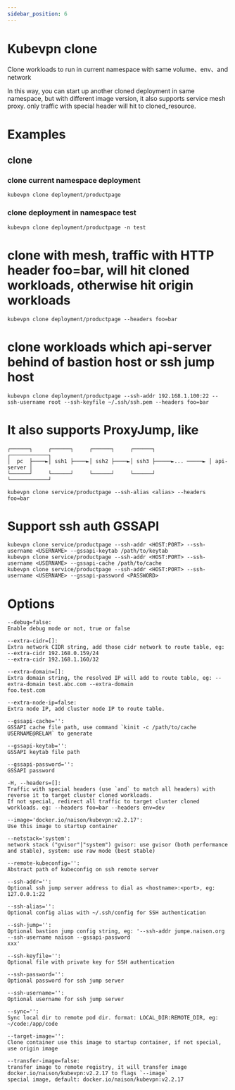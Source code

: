 ```yaml
---
sidebar_position: 6
---
```


# Kubevpn clone

Clone workloads to run in current namespace with same volume、env、and network

In this way, you can start up another cloned deployment in same namespace, but with different image version, it also
supports service mesh proxy. only traffic with special header will hit to cloned_resource.

# Examples

## clone

### clone current namespace deployment

```shell
kubevpn clone deployment/productpage
```

### clone deployment in namespace test

```shell
kubevpn clone deployment/productpage -n test
```

# clone with mesh, traffic with HTTP header foo=bar, will hit cloned workloads, otherwise hit origin workloads

```shell
kubevpn clone deployment/productpage --headers foo=bar
```

# clone workloads which api-server behind of bastion host or ssh jump host

```shell
kubevpn clone deployment/productpage --ssh-addr 192.168.1.100:22 --ssh-username root --ssh-keyfile ~/.ssh/ssh.pem --headers foo=bar
```

# It also supports ProxyJump, like

```text
┌──────┐     ┌──────┐     ┌──────┐     ┌──────┐                 ┌────────────┐
│  pc  ├────►│ ssh1 ├────►│ ssh2 ├────►│ ssh3 ├─────►... ─────► │ api-server │
└──────┘     └──────┘     └──────┘     └──────┘                 └────────────┘
```

```shell
kubevpn clone service/productpage --ssh-alias <alias> --headers foo=bar
```

# Support ssh auth GSSAPI

```shell
kubevpn clone service/productpage --ssh-addr <HOST:PORT> --ssh-username <USERNAME> --gssapi-keytab /path/to/keytab
kubevpn clone service/productpage --ssh-addr <HOST:PORT> --ssh-username <USERNAME> --gssapi-cache /path/to/cache
kubevpn clone service/productpage --ssh-addr <HOST:PORT> --ssh-username <USERNAME> --gssapi-password <PASSWORD>
```

# Options

```text
--debug=false:
Enable debug mode or not, true or false

--extra-cidr=[]:
Extra network CIDR string, add those cidr network to route table, eg: --extra-cidr 192.168.0.159/24
--extra-cidr 192.168.1.160/32

--extra-domain=[]:
Extra domain string, the resolved IP will add to route table, eg: --extra-domain test.abc.com --extra-domain
foo.test.com

--extra-node-ip=false:
Extra node IP, add cluster node IP to route table.

--gssapi-cache='':
GSSAPI cache file path, use command `kinit -c /path/to/cache USERNAME@RELAM` to generate

--gssapi-keytab='':
GSSAPI keytab file path

--gssapi-password='':
GSSAPI password

-H, --headers=[]:
Traffic with special headers (use `and` to match all headers) with reverse it to target cluster cloned workloads.
If not special, redirect all traffic to target cluster cloned workloads. eg: --headers foo=bar --headers env=dev

--image='docker.io/naison/kubevpn:v2.2.17':
Use this image to startup container

--netstack='system':
network stack ("gvisor"|"system") gvisor: use gvisor (both performance and stable), system: use raw mode (best stable)

--remote-kubeconfig='':
Abstract path of kubeconfig on ssh remote server

--ssh-addr='':
Optional ssh jump server address to dial as <hostname>:<port>, eg: 127.0.0.1:22

--ssh-alias='':
Optional config alias with ~/.ssh/config for SSH authentication

--ssh-jump='':
Optional bastion jump config string, eg: '--ssh-addr jumpe.naison.org --ssh-username naison --gssapi-password
xxx'

--ssh-keyfile='':
Optional file with private key for SSH authentication

--ssh-password='':
Optional password for ssh jump server

--ssh-username='':
Optional username for ssh jump server

--sync='':
Sync local dir to remote pod dir. format: LOCAL_DIR:REMOTE_DIR, eg: ~/code:/app/code

--target-image='':
Clone container use this image to startup container, if not special, use origin image

--transfer-image=false:
transfer image to remote registry, it will transfer image docker.io/naison/kubevpn:v2.2.17 to flags `--image`
special image, default: docker.io/naison/kubevpn:v2.2.17
```